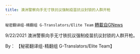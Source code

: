 ```yaml
---
title: 澳洲警察向手无寸铁抗议强制疫苗抗议封锁的人群开枪
---
```

`秘密翻译组-精翻组 G-Translators/Elite Team` [轉載自GNews](https://gnews.org/zh-hans/1547790/)

9/22/2021 澳洲警察向手无寸铁抗议强制疫苗抗议封锁的人群开枪。

By： 【秘密翻译组-精翻组 G-Translators/Elite Team】
